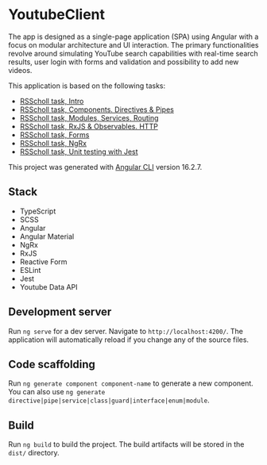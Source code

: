 # YoutubeClient

The app is designed as a single-page application (SPA) using Angular with a focus on modular architecture and UI interaction. 
The primary functionalities revolve around simulating YouTube search capabilities with real-time search results, user login with forms and validation and possibility to add new videos.

This application is based on the following tasks:

- [RSScholl task, Intro](https://github.com/rolling-scopes-school/tasks/blob/master/tasks/angular/intro.md)
- [RSScholl task, Components. Directives & Pipes](https://github.com/rolling-scopes-school/tasks/blob/master/tasks/angular/components-directives-pipes.md)
- [RSScholl task, Modules, Services, Routing](https://github.com/rolling-scopes-school/tasks/blob/master/tasks/angular/modules-services-routing.md)
- [RSScholl task, RxJS & Observables. HTTP](https://github.com/rolling-scopes-school/tasks/blob/master/tasks/angular/rxjs-observables-http.md)
- [RSScholl task, Forms](https://github.com/rolling-scopes-school/tasks/blob/master/tasks/angular/forms.md)
- [RSScholl task, NgRx](https://github.com/rolling-scopes-school/tasks/blob/master/tasks/angular/NgRX.md)
- [RSScholl task, Unit testing with Jest](https://github.com/rolling-scopes-school/tasks/blob/master/tasks/angular/unit-testing-jest.md)

This project was generated with [Angular CLI](https://github.com/angular/angular-cli) version 16.2.7.

## Stack
 - TypeScript
 - SCSS
 - Angular
 - Angular Material
 - NgRx
 - RxJS
 - Reactive Form
 - ESLint
 - Jest
 - Youtube Data API

## Development server

Run `ng serve` for a dev server. Navigate to `http://localhost:4200/`. The application will automatically reload if you change any of the source files.

## Code scaffolding

Run `ng generate component component-name` to generate a new component. You can also use `ng generate directive|pipe|service|class|guard|interface|enum|module`.

## Build

Run `ng build` to build the project. The build artifacts will be stored in the `dist/` directory.
